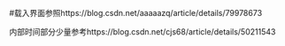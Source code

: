 #载入界面参照https://blog.csdn.net/aaaaazq/article/details/79978673

内部时间部分少量参考https://blog.csdn.net/cjs68/article/details/50211543
